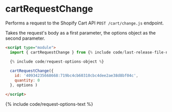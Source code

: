 # cartRequestChange

Performs a request to the Shopify Cart API `POST /cart/change.js` endpoint.

Takes the request's body as a first parameter, the options object as the second parameter.

```html
<script type="module">
  import { cartRequestChange } from {% include code/last-release-file-name.html asset_url=true %}

  {% include code/request-options-object %}
    
  cartRequestChange({ 
    id: '40934235668668:719bc4cb60310cbc4dee2ae38d8bf04c',
    quantity: 0
  }, options )

</script>
```

{% include code/request-options-text %}